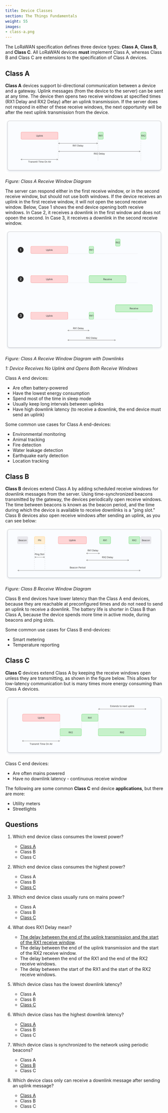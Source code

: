 ```yaml
---
title: Device Classes
section: The Things Fundamentals
weight: 55
images:
- class-a.png
---
```


The LoRaWAN specification defines three device types: **Class A**, **Class B**, and **Class C**. All LoRaWAN devices **must** implement Class A, whereas Class B and Class C are extensions to the specification of Class A devices.

## Class A

**Class A** devices support bi-directional communication between a device and a gateway. Uplink messages (from the device to the server) can be sent at any time. The device then opens two receive windows at specified times (RX1 Delay and RX2 Delay) after an uplink transmission. If the server does not respond in either of these receive windows, the next opportunity will be after the next uplink transmission from the device.

![Class A Receive Windows](class-a.png)

_Figure: Class A Receive Window Diagram_

The server can respond either in the first receive window, or in the second receive window, but should not use both windows. If the device receives an uplink in the first receive window, it will not open the second receive window. Below, Case 1 shows the end device opening both receive windows. In Case 2, it receives a downlink in the first window and does not opoen the second. In Case 3, it receives a downlink in the second receive window.

![Class A Receive Windows](class-a-alt.png)

_Figure: Class A Receive Window Diagram with Downlinks_

_1: Device Receives No Uplink and Opens Both Receive Windows_

Class A end devices:

*   Are often battery-powered
*   Have the lowest energy consumption
*   Spend most of the time in sleep mode
*   Usually keep long intervals between uplinks
*   Have high downlink latency (to receive a downlink, the end device must send an uplink)

Some common use cases for Class A end-devices:

*   Environmental monitoring
*   Animal tracking
*   Fire detection
*   Water leakage detection
*   Earthquake early detection
*   Location tracking

## Class B

**Class B** devices extend Class A by adding scheduled receive windows for downlink messages from the server. Using time-synchronized beacons transmitted by the gateway, the devices periodically open receive windows. The time between beacons is known as the beacon period, and the time during which the device is available to receive downlinks is a "ping slot." Class B devices also open receive windows after sending an uplink, as you can see below:

![Class B Receive Windows](class-b.png)

_Figure: Class B Receive Window Diagram_

Class B end devices have lower latency than the Class A end devices, because they are reachable at preconfigured times and do not need to send an uplink to receive a downlink. The battery life is shorter in Class B than Class A, because the device spends more time in active mode, during beacons and ping slots. 

Some common use cases for Class B end-devices:

*   Smart metering
*   Temperature reporting

## Class C

**Class C** devices extend Class A by keeping the receive windows open unless they are transmitting, as shown in the figure below. This allows for low-latency communication but is many times more energy consuming than Class A devices.

![Class C Receive Windows](class-c.png)

Class C end devices:

*   Are often mains powered
*   Have no downlink latency - continuous receive window

The following are some common **Class C** end device **applications**, but there are more:

*   Utility meters
*   Streetlights

##  Questions

1. Which end device class consumes the lowest power?
   - <span style="text-decoration:underline;">Class A</span>
   - Class B
   - Class C
   
   
2. Which end device class consumes the highest power?
   - Class A
   - Class B
   - <span style="text-decoration:underline;">Class C</span>
   
   
3. Which end device class usually runs on mains power?
   - Class A
   - Class B
   - <span style="text-decoration:underline;">Class C</span>
   
   
4. What does RX1 Delay mean?
   - <span style="text-decoration:underline;">The delay between the end of the uplink transmission and the start of the RX1 receive window</span>.
   - The delay between the end of the uplink transmission and the start of the RX2 receive window.
   - The delay between the end of the RX1 and the end of the RX2 receive windows.
   - The delay between the start of the RX1 and the start of the RX2 receive windows.
   
   
5. Which device class has the lowest downlink latency?
   - Class A
   - Class B
   - <span style="text-decoration:underline;">Class C</span>
   
   
6. Which device class has the highest downlink latency?
   - <span style="text-decoration:underline;">Class A</span>
   - Class B
   - Class C
   
   
7. Which device class is synchronized to the network using periodic beacons?
   - Class A
   - <span style="text-decoration:underline;">Class B</span>
   - Class C
   
   
8. Which device class only can receive a downlink message after sending an uplink message?
   - <span style="text-decoration:underline;">Class A</span>
   - Class B
   - Class C
